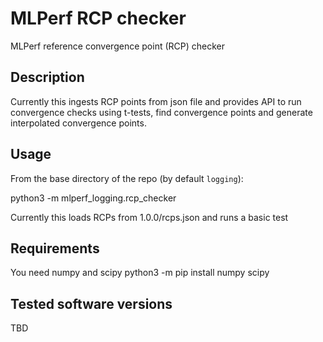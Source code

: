 # MLPerf RCP checker

MLPerf reference convergence point (RCP) checker

## Description

Currently this ingests RCP points from json file and provides API
to run convergence checks using t-tests, find convergence points
and generate interpolated convergence points.

## Usage

From the base directory of the repo (by default `logging`):

python3 -m mlperf_logging.rcp_checker

Currently this loads RCPs from 1.0.0/rcps.json and runs a basic test

## Requirements

You need numpy and scipy
python3 -m pip install numpy scipy

## Tested software versions

TBD
